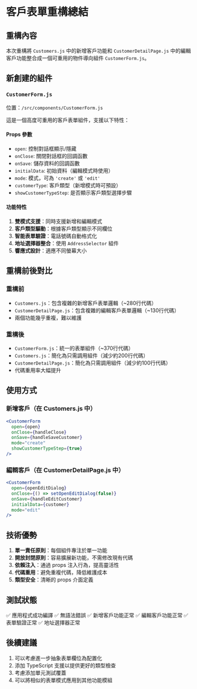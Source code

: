 # 客戶表單重構總結

## 重構內容

本次重構將 `Customers.js` 中的新增客戶功能和 `CustomerDetailPage.js` 中的編輯客戶功能整合成一個可重用的物件導向組件 `CustomerForm.js`。

## 新創建的組件

### `CustomerForm.js`
位置：`/src/components/CustomerForm.js`

這是一個高度可重用的客戶表單組件，支援以下特性：

#### Props 參數
- `open`: 控制對話框顯示/隱藏
- `onClose`: 關閉對話框的回調函數
- `onSave`: 儲存資料的回調函數
- `initialData`: 初始資料（編輯模式時使用）
- `mode`: 模式，可為 `'create'` 或 `'edit'`
- `customerType`: 客戶類型（新增模式時可預設）
- `showCustomerTypeStep`: 是否顯示客戶類型選擇步驟

#### 功能特性
1. **雙模式支援**：同時支援新增和編輯模式
2. **客戶類型驅動**：根據客戶類型顯示不同欄位
3. **智能表單驗證**：電話號碼自動格式化
4. **地址選擇器整合**：使用 `AddressSelector` 組件
5. **響應式設計**：適應不同螢幕大小

## 重構前後對比

### 重構前
- `Customers.js`：包含複雜的新增客戶表單邏輯（~280行代碼）
- `CustomerDetailPage.js`：包含複雜的編輯客戶表單邏輯（~130行代碼）
- 兩個功能幾乎重複，難以維護

### 重構後
- `CustomerForm.js`：統一的表單組件（~370行代碼）
- `Customers.js`：簡化為只需調用組件（減少約200行代碼）
- `CustomerDetailPage.js`：簡化為只需調用組件（減少約100行代碼）
- 代碼重用率大幅提升

## 使用方式

### 新增客戶（在 Customers.js 中）
```jsx
<CustomerForm
  open={open}
  onClose={handleClose}
  onSave={handleSaveCustomer}
  mode="create"
  showCustomerTypeStep={true}
/>
```

### 編輯客戶（在 CustomerDetailPage.js 中）
```jsx
<CustomerForm
  open={openEditDialog}
  onClose={() => setOpenEditDialog(false)}
  onSave={handleEditCustomer}
  initialData={customer}
  mode="edit"
/>
```

## 技術優勢

1. **單一責任原則**：每個組件專注於單一功能
2. **開放封閉原則**：容易擴展新功能，不需修改現有代碼
3. **依賴注入**：通過 props 注入行為，提高靈活性
4. **代碼重用**：避免重複代碼，降低維護成本
5. **類型安全**：清晰的 props 介面定義

## 測試狀態

✅ 應用程式成功編譯
✅ 無語法錯誤
✅ 新增客戶功能正常
✅ 編輯客戶功能正常
✅ 表單驗證正常
✅ 地址選擇器正常

## 後續建議

1. 可以考慮進一步抽象表單欄位為配置化
2. 添加 TypeScript 支援以提供更好的類型檢查
3. 考慮添加單元測試覆蓋
4. 可以將相似的表單模式應用到其他功能模組
